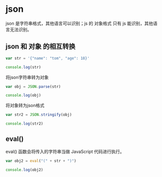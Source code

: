 # json

json 是字符串格式，其他语言可以识别；js 的 对象格式 只有 js 能识别，其他语言无法识别。

## json 和 对象 的相互转换

```js
var str = '{"name": "tom", "age": 18}'

console.log(str)
```

将json字符串转为对象

```js
var obj = JSON.parse(str) 

console.log(obj)
```

将对象转为json格式

```js
var str2 = JSON.stringify(obj)

console.log(str2)
```

## eval()

eval() 函数会将传入的字符串当做 JavaScript 代码进行执行。

```js
var obj2 = eval("(" + str + ")")

console.log(obj2)
```
